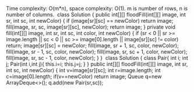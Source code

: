 Time complexity: O(m*n), space complexity: O(1). m is number of rows, n is number of columns.
​
class Solution {
public int[][] floodFill(int[][] image, int sr, int sc, int newColor) {
if (image[sr][sc] == newColor) return image;
fill(image, sr, sc, image[sr][sc], newColor);
return image;
}
private void fill(int[][] image, int sr, int sc, int color, int newColor) {
if (sr < 0 || sr >= image.length || sc < 0 || sc >= image[0].length || image[sr][sc] != color) return;
image[sr][sc] = newColor;
fill(image, sr + 1, sc, color, newColor);
fill(image, sr - 1, sc, color, newColor);
fill(image, sr, sc + 1, color, newColor);
fill(image, sr, sc - 1, color, newColor);
}
}
​
class Solution {
class Pair{
int i;
int j;
Pair(int i,int j){
this.i=i;
this.j=j;
}
}
public int[][] floodFill(int[][] image, int sr, int sc, int newColor) {
int v=image[sr][sc];
int r=image.length;
int c=image[0].length;
if(v==newColor) return image;
Queue<Pair> q=new ArrayDeque<>();
q.add(new Pair(sr,sc));